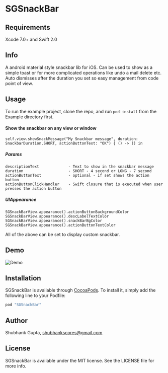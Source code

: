 # SGSnackBar

## Requirements
Xcode 7.0+ and Swift 2.0

## Info

A android material style snackbar lib for iOS. Can be used to show as a simple toast or for more complicated operations like undo a mail delete etc.
Auto dismisses after the duration you set so easy management from code point of view.


## Usage

To run the example project, clone the repo, and run `pod install` from the Example directory first.

#### Show the snackbar on any view or window

```
self.view.showSnackMessage("My Snackbar message", duration: SnackbarDuration.SHORT, actionButtonText: "OK") { () -> () in
```
##### Params

```
descriptionText             - Text to show in the snackbar message
duration                    - SHORT - 4 second or LONG - 7 second
actionButtonText            - optional - if set shows the action button
actionButtonClickHandler    - Swift closure that is executed when user presses the action button
```


##### UIAppearance

```
SGSnackBarView.appearance().actionButtonBackgroundColor
SGSnackBarView.appearance().descLabelTextColor
SGSnackBarView.appearance().snackBarBgColor
SGSnackBarView.appearance().actionButtonTextColor
```
All of the above can be set to display custom snackbar.

## Demo

![Demo](http://i.imgur.com/P8nfd80.gif)


## Installation

SGSnackBar is available through [CocoaPods](http://cocoapods.org). To install
it, simply add the following line to your Podfile:

```ruby
pod "SGSnackBar"
```

## Author

Shubhank Gupta, shubhankscores@gmail.com

## License

SGSnackBar is available under the MIT license. See the LICENSE file for more info.
